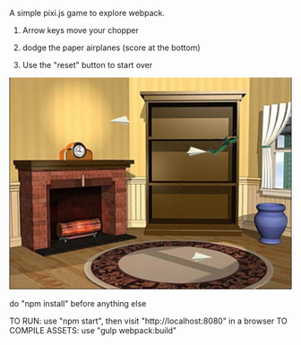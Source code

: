 A simple pixi.js game to explore webpack.

1) Arrow keys move your chopper

2) dodge the paper airplanes (score at the bottom)

3) Use the "reset" button to start over

![Alt text](/public/screenshot.png?raw=true "Screenshot")

do "npm install" before anything else

TO RUN: use "npm start", then visit "http://localhost:8080" in a browser
TO COMPILE ASSETS:  use "gulp webpack:build"


